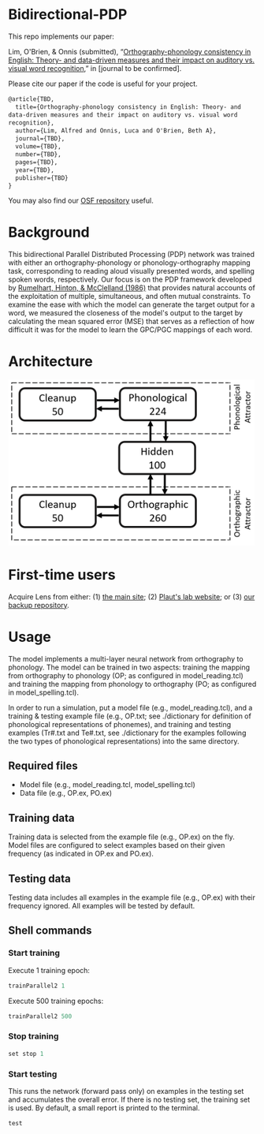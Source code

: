 # Bidirectional-PDP
This repo implements our paper:

Lim, O'Brien, & Onnis (submitted), “[Orthography-phonology consistency in English: Theory- and data-driven measures and their impact on auditory vs. visual word recognition](https://osf.io/wdzqc/?view_only=d6ef4592811441779ce7e8801dec805d),” in [journal to be confirmed].

Please cite our paper if the code is useful for your project.
```
@article{TBD,
  title={Orthography-phonology consistency in English: Theory- and data-driven measures and their impact on auditory vs. visual word recognition},
  author={Lim, Alfred and Onnis, Luca and O'Brien, Beth A},
  journal={TBD},
  volume={TBD},
  number={TBD},
  pages={TBD},
  year={TBD},
  publisher={TBD}
}
```
You may also find our [OSF repository](https://osf.io/wdzqc/?view_only=d6ef4592811441779ce7e8801dec805d) useful.

# Background
This bidirectional Parallel Distributed Processing (PDP) network was trained with either an orthography-phonology or phonology-orthography mapping task, corresponding to reading aloud visually presented words, and spelling spoken words, respectively. Our focus is on the PDP framework developed by [Rumelhart, Hinton, & McClelland (1986)](https://doi.org/10.7551/mitpress/5236.003.0018) that provides natural accounts of the exploitation of multiple, simultaneous, and often mutual constraints. To examine the ease with which the model can generate the target output for a word, we measured the closeness of the model's output to the target by calculating the mean squared error (MSE) that serves as a reflection of how difficult it was for the model to learn the GPC/PGC mappings of each word. 

# Architecture
<img src="architecture.png" width="500">

# First-time users
Acquire Lens from either: (1) [the main site](https://www.cnbc.cmu.edu/~plaut/Resources.html); (2) [Plaut's lab website](https://www.cnbc.cmu.edu/~plaut/Resources.html); or (3) [our backup repository](https://github.com/alfred-lim/Lens). 

# Usage
The model implements a multi-layer neural network from orthography to phonology. The model can be trained in two aspects: training the mapping from orthography to phonology (OP; as configured in model_reading.tcl) and training the mapping from phonology to orthography (PO; as configured in model_spelling.tcl).

In order to run a simulation, put a model file (e.g., model_reading.tcl), and a training & testing example file (e.g., OP.txt; see ./dictionary for definition of phonological representations of phonemes), and training and testing examples (Tr#.txt and Te#.txt, see ./dictionary for the examples following the two types of phonological representations) into the same directory.

## Required files
* Model file (e.g., model_reading.tcl, model_spelling.tcl)
* Data file (e.g., OP.ex, PO.ex)

## Training data
Training data is selected from the example file (e.g., OP.ex) on the fly. Model files are configured to select examples based on their given frequency (as indicated in OP.ex and PO.ex). 

## Testing data
Testing data includes all examples in the example file (e.g., OP.ex) with their frequency ignored. All examples will be tested by default.

## Shell commands
### Start training
Execute 1 training epoch:
```c
trainParallel2 1
```

Execute 500 training epochs:
```c
trainParallel2 500
```

### Stop training
```c
set stop 1
```

### Start testing
This runs the network (forward pass only) on examples in the testing set and accumulates the overall error. If there is no testing set, the training set is used. 
By default, a small report is printed to the terminal.
```c
test
```

